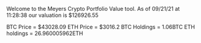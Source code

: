 Welcome to the Meyers Crypto Portfolio Value tool. 
As of 09/21/21 at 11:28:38 our valuation is $126926.55 

BTC Price = $43028.09
 ETH Price = $3016.2
BTC Holdings = 1.06BTC
 ETH holdings = 26.960005962ETH 
